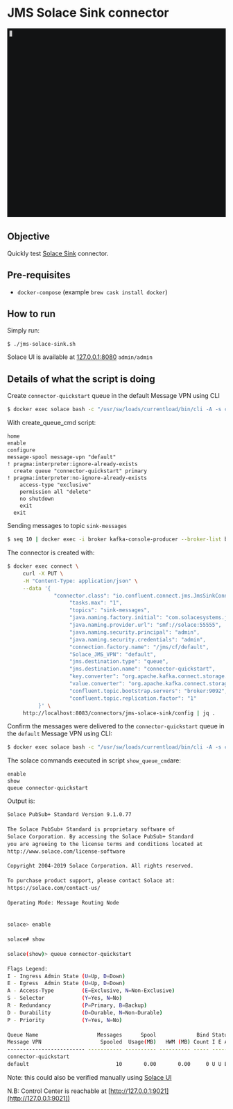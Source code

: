 # JMS Solace Sink connector

![asciinema](asciinema.gif)

## Objective

Quickly test [Solace Sink](https://docs.confluent.io/current/connect/kafka-connect-jms/sink/index.html#solace-quick-start) connector.

## Pre-requisites

* `docker-compose` (example `brew cask install docker`)



## How to run

Simply run:

```
$ ./jms-solace-sink.sh
```

Solace UI is available at [127.0.0.1:8080](http://127.0.0.1:8080) `admin/admin`

## Details of what the script is doing

Create `connector-quickstart` queue in the default Message VPN using CLI

```bash
$ docker exec solace bash -c "/usr/sw/loads/currentload/bin/cli -A -s cliscripts/create_queue_cmd"
```

With create_queue_cmd script:

```
home
enable
configure
message-spool message-vpn "default"
! pragma:interpreter:ignore-already-exists
  create queue "connector-quickstart" primary
! pragma:interpreter:no-ignore-already-exists
    access-type "exclusive"
    permission all "delete"
    no shutdown
    exit
  exit
```

Sending messages to topic `sink-messages`

```bash
$ seq 10 | docker exec -i broker kafka-console-producer --broker-list broker:9092 --topic sink-messages
```

The connector is created with:

```bash
$ docker exec connect \
     curl -X PUT \
     -H "Content-Type: application/json" \
     --data '{
               "connector.class": "io.confluent.connect.jms.JmsSinkConnector",
                    "tasks.max": "1",
                    "topics": "sink-messages",
                    "java.naming.factory.initial": "com.solacesystems.jndi.SolJNDIInitialContextFactory",
                    "java.naming.provider.url": "smf://solace:55555",
                    "java.naming.security.principal": "admin",
                    "java.naming.security.credentials": "admin",
                    "connection.factory.name": "/jms/cf/default",
                    "Solace_JMS_VPN": "default",
                    "jms.destination.type": "queue",
                    "jms.destination.name": "connector-quickstart",
                    "key.converter": "org.apache.kafka.connect.storage.StringConverter",
                    "value.converter": "org.apache.kafka.connect.storage.StringConverter",
                    "confluent.topic.bootstrap.servers": "broker:9092",
                    "confluent.topic.replication.factor": "1"
          }' \
     http://localhost:8083/connectors/jms-solace-sink/config | jq .
```

Confirm the messages were delivered to the `connector-quickstart` queue in the `default` Message VPN using CLI:


```bash
$ docker exec solace bash -c "/usr/sw/loads/currentload/bin/cli -A -s cliscripts/show_queue_cmd"
```

The solace commands executed in script `show_queue_cmd`are:

```
enable
show
queue connector-quickstart
```

Output is:

```bash
Solace PubSub+ Standard Version 9.1.0.77

The Solace PubSub+ Standard is proprietary software of
Solace Corporation. By accessing the Solace PubSub+ Standard
you are agreeing to the license terms and conditions located at
http://www.solace.com/license-software

Copyright 2004-2019 Solace Corporation. All rights reserved.

To purchase product support, please contact Solace at:
https://solace.com/contact-us/

Operating Mode: Message Routing Node


solace> enable

solace# show

solace(show)> queue connector-quickstart

Flags Legend:
I - Ingress Admin State (U=Up, D=Down)
E - Egress  Admin State (U=Up, D=Down)
A - Access-Type         (E=Exclusive, N=Non-Exclusive)
S - Selector            (Y=Yes, N=No)
R - Redundancy          (P=Primary, B=Backup)
D - Durability          (D=Durable, N=Non-Durable)
P - Priority            (Y=Yes, N=No)

Queue Name                   Messages      Spool             Bind Status
Message VPN                   Spooled  Usage(MB)   HWM (MB) Count I E A S R D P
------------------------- ----------- ---------- ---------- ----- -------------
connector-quickstart
default                            10       0.00       0.00     0 U U E N P D N
```

Note: this could also be verified manually using [Solace UI](http://127.0.0.1:8080)

N.B: Control Center is reachable at [http://127.0.0.1:9021](http://127.0.0.1:9021])
